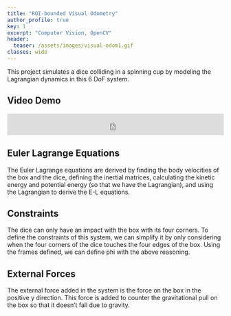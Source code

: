 ```yaml
---
title: "ROI-bounded Visual Odometry"
author_profile: true
key: 1
excerpt: "Computer Vision, OpenCV"
header:
  teaser: /assets/images/visual-odom1.gif
classes: wide
---
```


This project simulates a dice colliding in a spinning cup by modeling the Lagrangian dynamics in this 6 DoF system.

## Video Demo
<iframe
    width="100%"
    height="50px"
    src="https://www.youtube.com/embed/T6qRhCT54ms"
    frameborder="0"
    allow="autoplay; encrypted-media"
    allowfullscreen
>
</iframe>

## Euler Lagrange Equations
The Euler Lagrange equations are derived by finding the body velocities of the box and the dice, defining the inertial matrices, calculating the kinetic energy and potential energy (so that we have the Lagrangian), and using the Lagrangian to derive the E-L equations. 

## Constraints
The dice can only have an impact with the box with its four corners. To define the constraints of this system, we can simplify it by only considering when the four corners of the dice touches the four edges of the box. Using the frames defined, we can define phi with the above reasoning. 

## External Forces
The external force added in the system is the force on the box in the positive y direction. This force is added to counter the gravitational pull on the box so that it doesn’t fall due to gravity.